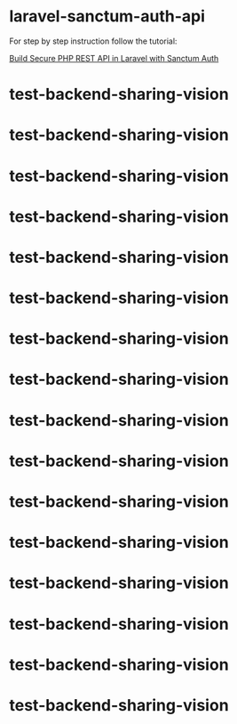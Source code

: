 # laravel-sanctum-auth-api

For step by step instruction follow the tutorial:

[Build Secure PHP REST API in Laravel with Sanctum Auth](https://www.positronx.io/build-secure-php-rest-api-in-laravel-with-sanctum-auth/)
# test-backend-sharing-vision
# test-backend-sharing-vision
# test-backend-sharing-vision
# test-backend-sharing-vision
# test-backend-sharing-vision
# test-backend-sharing-vision
# test-backend-sharing-vision
# test-backend-sharing-vision
# test-backend-sharing-vision
# test-backend-sharing-vision
# test-backend-sharing-vision
# test-backend-sharing-vision
# test-backend-sharing-vision
# test-backend-sharing-vision
# test-backend-sharing-vision
# test-backend-sharing-vision
